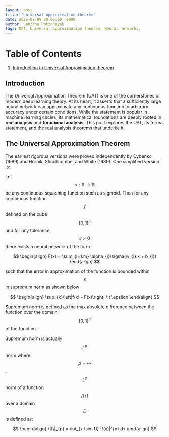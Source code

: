 ```yaml
---
layout: post
title: "Universal Approximation theorem"
date: 2025-08-09 00:00:00 -0000
author: Santanu Pattanayak
tags: UAT, Universal approximation theorem, Neural networks, 
---
```


# Table of Contents
1. [Introduction to Universal Approximation theorem ](#introduction)


## Introduction

The Universal Approximation Theorem (UAT) is one of the cornerstones of modern deep learning theory. At its heart, it asserts that a sufficiently large neural network can approximate any continuous function to arbitrary accuracy under certain conditions. While the statement is popular in machine learning circles, its mathematical foundations are deeply rooted in **real analysis** and **functional analysis**.
This post explores the UAT, its formal statement, and the real analysis theorems that underlie it.


## The Universal Approximation Theorem

The earliest rigorous versions were proved independently by Cybenko (1989) and Hornik, Stinchcombe, and White (1989). One simplified version is:

Let $$\sigma: \mathbb{R} \rightarrow \mathbb{R} $$ be any continuous squashing function such as sigmoid. Then for any continuous function $$f$$ defined on the cube $$[0,1]^{n}$$ and for any tolerance $$\epsilon \gt 0$$ there exists a neural network of the form

$$
\begin{align}
F(x) = \sum_{i=1:m} \alpha_{i}\sigma(w_{i}.x + b_{i})
\end{align}
$$

such that the error in approximation of the function is bounded within $$\epsilon$$ in supremum norm as shown below


$$
\begin{align}
\sup_{x}\left|f(x) - F(x)\right| \lt \epsilon
\end{align}
$$

Supremum norm is defined as the max absolute difference between the function over the domain $$[0,1]^{n} $$ of the function.

Supremum norm is actually $$L^{p}$$ norm where $$p=\infty$$. $$L^{p}$$ norm of a function $$f(x)$$ over a domain $$D$$ is defined as:  

$$
\begin{align}
\|f\|_{p} = \int_{x \sim D} |f(x)|^{p} dx
\end{align}
$$






